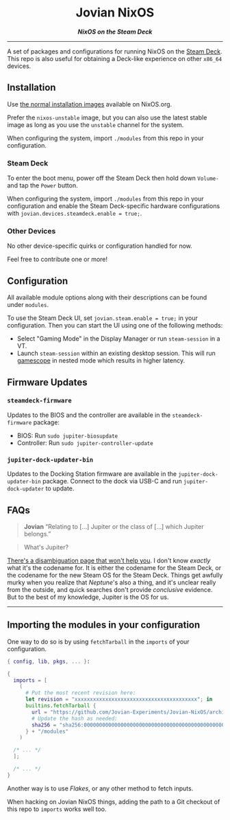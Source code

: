 <div align="center"><h1>Jovian NixOS</h1></div>
<div align="center"><strong><em>NixOS on the Steam Deck</em></strong></div>

****

A set of packages and configurations for running NixOS on the [Steam Deck](https://www.steamdeck.com).
This repo is also useful for obtaining a Deck-like experience on other `x86_64` devices.

Installation
------------

Use [the normal installation images](https://nixos.org/download.html#download-nixos) available on NixOS.org.

Prefer the `nixos-unstable` image, but you can also use the latest stable image as long as you use the `unstable` channel for the system.

When configuring the system, import `./modules` from this repo in your configuration.

### Steam Deck

To enter the boot menu, power off the Steam Deck then hold down `Volume-` and tap the `Power` button.

When configuring the system, import `./modules` from this repo in your configuration and enable the Steam Deck-specific hardware configurations with `jovian.devices.steamdeck.enable = true;`.

### Other Devices

No other device-specific quirks or configuration handled for now.

Feel free to contribute one or more!

Configuration
-------------

All available module options along with their descriptions can be found under `modules`.

To use the Steam Deck UI, set `jovian.steam.enable = true;` in your configuration.
Then you can start the UI using one of the following methods:

- Select "Gaming Mode" in the Display Manager or run `steam-session` in a VT.
- Launch `steam-session` within an existing desktop session. This will run [gamescope](https://github.com/Plagman/gamescope) in nested mode which results in higher latency.

Firmware Updates
----------------

### `steamdeck-firmware`

Updates to the BIOS and the controller are available in the `steamdeck-firmware` package:

- BIOS: Run `sudo jupiter-biosupdate`
- Controller: Run `sudo jupiter-controller-update`

### `jupiter-dock-updater-bin`

Updates to the Docking Station firmware are available in the `jupiter-dock-updater-bin` package.
Connect to the dock via USB-C and run `jupiter-dock-updater` to update.

FAQs
----

> **Jovian**
> “Relating to [...] Jupiter or the class of [...] which Jupiter belongs.”

> What's Jupiter?

[There's a disambiguation page that won't help you](https://en.wikipedia.org/wiki/Jupiter_(disambiguation)).
I don't know *exactly* what it's the codename for.
It is either the codename for the Steam Deck, or the codename for the new Steam OS for the Steam Deck.
Things get awfully murky when you realize that *Neptune*'s also a thing, and it's unclear really from the outside, and quick searches don't provide *conclusive* evidence.
But to the best of my knowledge, Jupiter is the OS for us.

* * *

Importing the modules in your configuration
-------------------------------------------

One way to do so is by using `fetchTarball` in the `imports` of your configuration.

```nix
{ config, lib, pkgs, ... }:

{
  imports = [
    (
      # Put the most recent revision here:
      let revision = "xxxxxxxxxxxxxxxxxxxxxxxxxxxxxxxxxxxxxxxx"; in
      builtins.fetchTarball {
        url = "https://github.com/Jovian-Experiments/Jovian-NixOS/archive/${revision}.tar.gz";
        # Update the hash as needed:
        sha256 = "sha256:0000000000000000000000000000000000000000000000000000";
      } + "/modules"
    )

  /* ... */
  ];

  /* ... */
}
```

Another way is to use *Flakes*, or any other method to fetch inputs.

When hacking on Jovian NixOS things, adding the path to a Git checkout of this repo to `imports` works well too.
